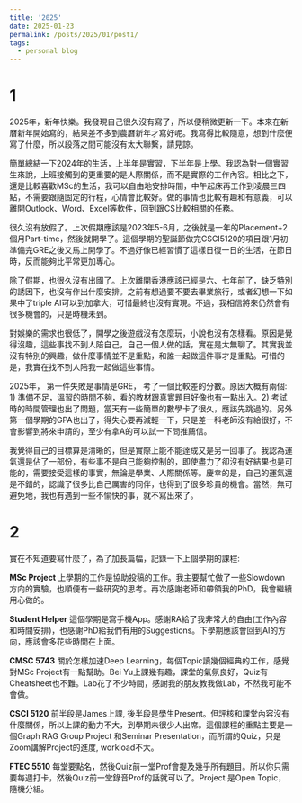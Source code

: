 ```yaml
---
title: '2025'
date: 2025-01-23
permalink: /posts/2025/01/post1/
tags:
  - personal blog
---
```


1
=
2025年，新年快樂。我發現自己很久沒有寫了，所以便稍微更新一下。本來在新曆新年開始寫的，結果差不多到農曆新年才寫好呢。我寫得比較隨意，想到什麼便寫了什麼，所以段落之間可能沒有太大聯繫，請見諒。

簡單總結一下2024年的生活，上半年是實習，下半年是上學。我認為對一個實習生來說，上班接觸到的更重要的是人際關係，而不是實際的工作內容。相比之下，還是比較喜歡MSc的生活，我可以自由地安排時間，中午起床再工作到凌晨三四點，不需要跟隨固定的行程，心情會比較好。做的事情也比較有趣和有意義，可以離開Outlook、Word、Excel等軟件，回到跟CS比較相關的任務。

很久沒有放假了。上次假期應該是2023年5-6月，之後就是一年的Placement+2個月Part-time，然後就開學了。這個學期的聖誕節做完CSCI5120的項目跟1月初準備完GRE之後又馬上開學了。不過好像已經習慣了這樣日復一日的生活，在節日時，反而能夠比平常更加專心。

除了假期，也很久沒有出國了。上次離開香港應該已經是六、七年前了，缺乏特別的誘因下，也沒有作出什麼安排。之前有想過要不要去畢業旅行，或者幻想一下如果中了triple AI可以到加拿大，可惜最終也沒有實現。不過，我相信將來仍然會有很多機會的，只是時機未到。

對娛樂的需求也很低了，開學之後遊戲沒有怎麼玩，小說也沒有怎樣看。原因是覺得沒趣，這些事找不到人陪自己，自己一個人做的話，實在是太無聊了。其實我並沒有特別的興趣，做什麼事情並不是重點，和誰一起做這件事才是重點。可惜的是，我實在找不到人陪我一起做這些事情。

2025年， 第一件失敗是事情是GRE， 考了一個比較差的分數。原因大概有兩個: 1) 準備不足，溫習的時間不夠，看的教材跟真實題目好像也有一點出入。2) 考試時的時間管理也出了問題，當天有一些簡單的數學卡了很久，應該先跳過的。另外第一個學期的GPA也出了，得失心要再減輕一下，只是差一科老師沒有給很好，不會影響到將來申請的，至少有拿A的可以試一下問推薦信。

我覺得自己的目標算是清晰的，但是實際上能不能逹成又是另一回事了。我認為運氣還是佔了一部份，有些事不是自己能夠控制的，即使盡力了卻沒有好結果也是可能的，需要接受這樣的事實，無論是學業、人際關係等。慶幸的是，自己的運氣還是不錯的，認識了很多比自己厲害的同伴，也得到了很多珍貴的機會。當然，無可避免地，我也有遇到一些不愉快的事，就不寫出來了。


2
=
實在不知道要寫什麼了，為了加長篇幅，記錄一下上個學期的課程:

**MSc Project**
	上學期的工作是協助投稿的工作。我主要幫忙做了一些Slowdown方向的實驗，也順便有一些研究的思考。再次感謝老師和帶領我的PhD，我會繼續用心做的。
	
**Student Helper**
	這個學期是寫手機App。感謝RA給了我非常大的自由(工作內容和時間安排)，也感謝PhD給我們有用的Suggestions。下學期應該會回到AI的方向，應該會多花些時間在上面。

**CMSC 5743**
	關於怎樣加速Deep Learning，每個Topic讀幾個經典的工作，感覺對MSc Project有一點幫助。Bei Yu上課幾有趣，課堂的氣氛良好，Quiz有Cheatsheet也不難。Lab花了不少時間，感謝我的朋友教我做Lab，不然我可能不會做。

**CSCI 5120**
	前半段是James上課, 後半段是學生Present。但評核和課堂內容沒有什麼關係，所以上課的動力不大，到學期未很少人出席。這個課程的重點主要是一個Graph RAG Group Project 和Seminar Presentation，而所謂的Quiz，只是Zoom講解Project的進度, workload不大。
	
**FTEC 5510**
	每堂要點名，然後Quiz前一堂Prof會提及幾乎所有題目。所以你只需要每週打卡，然後Quiz前一堂錄音Prof的話就可以了。Project 是Open Topic，隨機分組。
